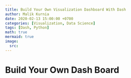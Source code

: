 ```yaml
---
title: Build Your Own Visualization Dashboard With Dash
author: Malik Kurnia
date: 2020-02-13 15:00:00 +0700
categories: [Visualization, Data Science]
tags: [Dash, Python]
math: true
mermaid: true
image:
  src: 
---
```


# Build Your Own Dash Board
